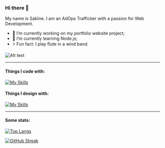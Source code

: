 ### Hi there 👋

My name is Sabīne. I am an AdOps Trafficker with a passion for Web Development.

- 🔭 I’m currently working on my portfolio website project;
- 🌱 I’m currently learning Node.js;
- ⚡ Fun fact: I play flute in a wind band.

![Alt text](https://www.codewars.com/users/eniibaS/badges/micro "Codewars badge")

***

#### Things I code with:

[![My Skills](https://skillicons.dev/icons?i=html,css,js,ts,jquery,regex,styledcomponents,svg,vscode,atom,git,github,react,redux,bootstrap,tailwind,materialui,mongodb,docker,mysql,postgres,nodejs,apollo)](https://skillicons.dev)

#### Things I design with:

[![My Skills](https://skillicons.dev/icons?i=ai,ps,pr,figma)](https://skillicons.dev)

---

#### Some stats:

[![Top Langs](https://github-readme-stats.vercel.app/api/top-langs/?username=SabineZilde&layout=compact&theme=react)](https://github-readme-stats.vercel.app) 

[![GitHub Streak](https://github-readme-streak-stats.herokuapp.com/?user=SabineZilde&theme=gruvbox_duo)](https://git.io/streak-stats)

<!--
**SabineZilde/SabineZilde** is a ✨ _special_ ✨ repository because its `README.md` (this file) appears on your GitHub profile.

Here are some ideas to get you started:

- 🔭 I’m currently working on my portfolio website project
- 🌱 I’m currently learning to be patient
- 👯 I’m looking to collaborate on ...
- 🤔 I’m looking for help with ...
- 💬 Ask me about ...
- 📫 How to reach me: ...
- 😄 Pronouns: ...
- ⚡ Fun fact: ...

<img height="170em" align="left" alt="Github Lnguages" src="https://github-readme-codewars-stats.herokuapp.com/api/?username=linanekrasova&card&colormode=dark_mode" />
-->
